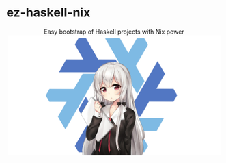 # ez-haskell-nix

<p align="center">
  Easy bootstrap of Haskell projects with Nix power
  <br>
  <img src="logo.png" alt="logo" width="500"/>
</p>
